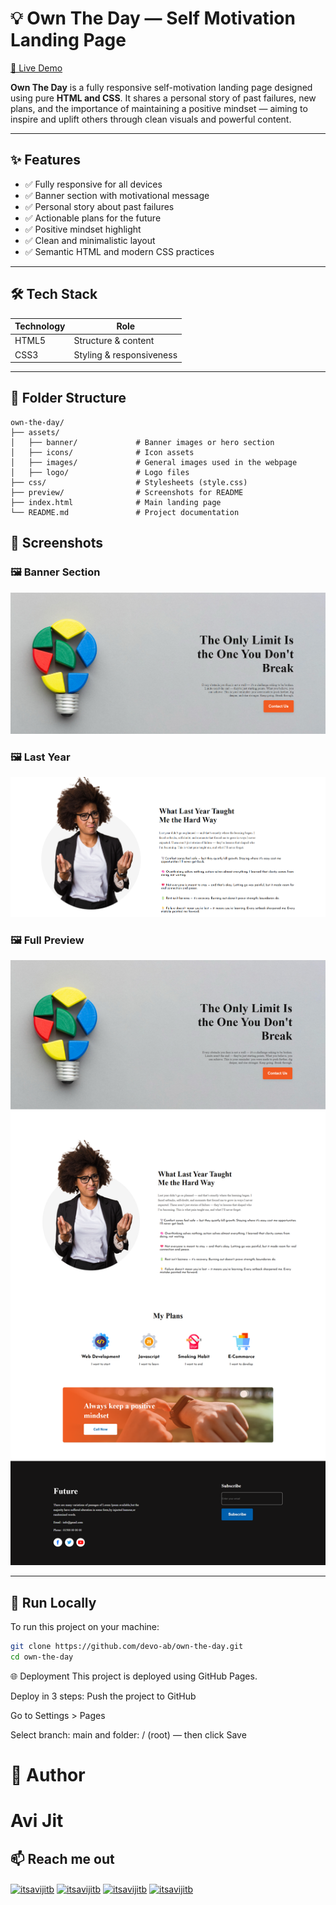 # 💡 Own The Day — Self Motivation Landing Page

[🔗 Live Demo](https://devo-ab.github.io/own-the-day/)

**Own The Day** is a fully responsive self-motivation landing page designed using pure **HTML and CSS**. It shares a personal story of past failures, new plans, and the importance of maintaining a positive mindset — aiming to inspire and uplift others through clean visuals and powerful content.

---

## ✨ Features

- ✅ Fully responsive for all devices
- ✅ Banner section with motivational message
- ✅ Personal story about past failures
- ✅ Actionable plans for the future
- ✅ Positive mindset highlight
- ✅ Clean and minimalistic layout
- ✅ Semantic HTML and modern CSS practices

---

## 🛠️ Tech Stack

| Technology | Role                     |
|------------|--------------------------|
| HTML5      | Structure & content       |
| CSS3       | Styling & responsiveness |

---

## 📁 Folder Structure

```
own-the-day/
├── assets/
│   ├── banner/             # Banner images or hero section
│   ├── icons/              # Icon assets
│   ├── images/             # General images used in the webpage
│   ├── logo/               # Logo files
├── css/                    # Stylesheets (style.css)
├── preview/                # Screenshots for README
├── index.html              # Main landing page
└── README.md               # Project documentation
```

## 📸 Screenshots

### 🖼️ Banner Section
![Banner](./preview/hero.png)


### 🖼️ Last Year
![Plans](./preview/last-year.png)

### 🖼️ Full Preview
![Preview](./preview/preview.png)

---

## 🚀 Run Locally

To run this project on your machine:

```bash
git clone https://github.com/devo-ab/own-the-day.git
cd own-the-day
 ```

🌐 Deployment
This project is deployed using GitHub Pages.

Deploy in 3 steps:
Push the project to GitHub

Go to Settings > Pages

Select branch: main and folder: / (root) — then click Save

# 👤 Author

# Avi Jit

## :mailbox: Reach me out

<p align="left">
<a href="https://linkedin.com/in/itsavijitb" target="blank"><img align="center" src="https://raw.githubusercontent.com/rahuldkjain/github-profile-readme-generator/master/src/images/icons/Social/linked-in-alt.svg" alt="itsavijitb" height="30" width="40" /></a>
<a href="https://twitter.com/itsavijitb" target="blank"><img align="center" src="https://raw.githubusercontent.com/rahuldkjain/github-profile-readme-generator/master/src/images/icons/Social/twitter.svg" alt="itsavijitb" height="30" width="40" /></a>
<a href="https://facebook.com/itsavijitb" target="blank"><img align="center" src="https://raw.githubusercontent.com/rahuldkjain/github-profile-readme-generator/master/src/images/icons/Social/facebook.svg" alt="itsavijitb" height="30" width="40" /></a>
<a href="https://instagram.com/itsavijitb" target="blank"><img align="center" src="https://raw.githubusercontent.com/rahuldkjain/github-profile-readme-generator/master/src/images/icons/Social/instagram.svg" alt="itsavijitb" height="30" width="40" /></a>
</p>